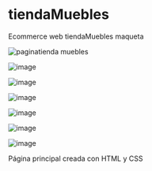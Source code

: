 # tiendaMuebles
Ecommerce web tiendaMuebles maqueta 

![paginatienda muebles](https://user-images.githubusercontent.com/102391202/194464469-9482f8fc-d997-4de2-b17b-3c9769a99729.jpg)


![image](https://user-images.githubusercontent.com/102391202/194464655-06dd269b-9bed-4f60-a232-ca158609dcd8.png)

![image](https://user-images.githubusercontent.com/102391202/194464690-ee86a9b6-87c7-43bc-9103-7c60fd59f2d2.png)

![image](https://user-images.githubusercontent.com/102391202/194464712-ba3e2c37-0ebe-42c1-86a1-0dc7da086dbe.png)

![image](https://user-images.githubusercontent.com/102391202/194464732-82fbf447-d508-4084-adc4-6094a9033ba5.png)

![image](https://user-images.githubusercontent.com/102391202/194464751-8f7dfc6a-ca31-40bd-806b-70332796722c.png)

![image](https://user-images.githubusercontent.com/102391202/194464764-da1fad3a-45cf-4149-a4f6-7d415a01454d.png)



Página principal creada con HTML y CSS



